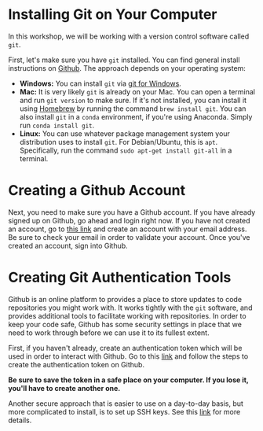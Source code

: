 # Installing Git on Your Computer

In this workshop, we will be working with a version control software called
`git`.

First, let's make sure you have `git` installed. You can find general install
instructions on [Github](https://github.com/git-guides/install-git). The
approach depends on your operating system:

* **Windows:** You can install `git` via [git for
  Windows](https://gitforwindows.org).
* **Mac:** It is very likely `git` is already on your Mac. You can open a
  terminal and run `git version` to make sure. If it's not installed, you can
  install it using [Homebrew](https://brew.sh) by running the command `brew
  install git`. You can also install `git` in a `conda` environment, if you're
  using Anaconda. Simply run `conda install git`.
* **Linux:** You can use whatever package management system your distribution
  uses to install `git`. For Debian/Ubuntu, this is `apt`. Specifically, run the
  command `sudo apt-get install git-all` in a terminal.

# Creating a Github Account

Next, you need to make sure you have a Github account. If you have already
signed up on Github, go ahead and login right now. If you have not created an
account, go to [this link](https://github.com/join) and create an account with
your email address. Be sure to check your email in order to validate your
account. Once you've created an account, sign into Github.

# Creating Git Authentication Tools

Github is an online platform to provides a place to store updates to code
repositories you might work with. It works tightly with the `git` software, and
provides additional tools to facilitate working with repositories. In order to
keep your code safe, Github has some security settings in place that we need to
work through before we can use it to its fullest extent.

First, if you haven't already, create an authentication token which will be
used in order to interact with Github. Go to this
[link](https://docs.github.com/en/authentication/keeping-your-account-and-data-secure/creating-a-personal-access-token)
and follow the steps to create the authentication token on Github.

**Be sure to save the token in a safe place on your computer. If you lose it,
you'll have to create another one.**

Another secure approach that is easier to use on a day-to-day basis, but more
complicated to install, is to set up SSH keys. See this
[link](https://docs.github.com/en/authentication/connecting-to-github-with-ssh/generating-a-new-ssh-key-and-adding-it-to-the-ssh-agent)
for more details.


